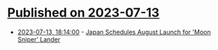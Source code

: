 # [Published on 2023-07-13](index.md)

* [2023-07-13, 18:14:00](https://soylentnews.org/article.pl?sid=23/07/13/0032258&from=rss) - [Japan Schedules August Launch for 'Moon Sniper' Lander](https://soylentnews.org/article.pl?sid=23/07/13/0032258&from=rss)
